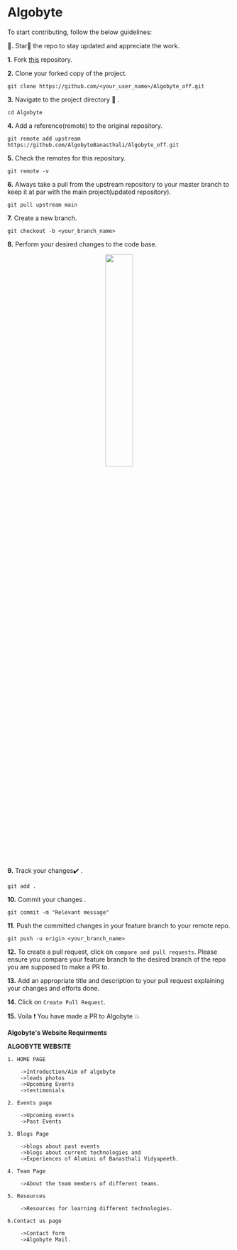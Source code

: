 # Algobyte

To start contributing, follow the below guidelines: 

**🌟.**  Star🌟 the repo to stay updated and appreciate the work.


**1.**  Fork [this](https://github.com/AlgobyteBanasthali/Algobyte_off.git) repository.

**2.**  Clone your forked copy of the project.

```
git clone https://github.com/<your_user_name>/Algobyte_off.git
```

**3.** Navigate to the project directory :file_folder: .

```
cd Algobyte
```

**4.** Add a reference(remote) to the original repository.

```
git remote add upstream https://github.com/AlgobyteBanasthali/Algobyte_off.git
```

**5.** Check the remotes for this repository.

```
git remote -v
```

**6.** Always take a pull from the upstream repository to your master branch to keep it at par with the main project(updated repository).

```
git pull upstream main
```

**7.** Create a new branch.

```
git checkout -b <your_branch_name>
```

**8.** Perform your desired changes to the code base.

<p align="center"><img width=35% src="https://media2.giphy.com/media/L1R1tvI9svkIWwpVYr/giphy.gif?cid=ecf05e47pzi2rpig0vc8pjusra8hiai1b91zgiywvbubu9vu&rid=giphy.gif"></p>

**9.** Track your changes:heavy_check_mark: .

```
git add . 
```

**10.** Commit your changes .

```
git commit -m "Relevant message"
```

**11.** Push the committed changes in your feature branch to your remote repo.

```
git push -u origin <your_branch_name>
```

**12.** To create a pull request, click on `compare and pull requests`. Please ensure you compare your feature branch to the desired branch of the repo you are supposed to make a PR to.

**13.** Add an appropriate title and description to your pull request explaining your changes and efforts done.

**14.** Click on `Create Pull Request`.

**15.** Voila :exclamation: You have made a PR to Algobyte :boom: 


**Algobyte's Website Requirments**

**ALGOBYTE WEBSITE**
         
	1. HOME PAGE

        ->Introduction/Aim of algobyte
        ->leads photos
        ->Upcoming Events
        ->testimonials

    2. Events page

        ->Upcoming events 
        ->Past Events

    3. Blogs Page 

		->blogs about past events
		->blogs about current technologies and 
		->Experiences of Alumini of Banasthali Vidyapeeth.

	4. Team Page

		->About the team members of different teams.

	5. Resources

		->Resources for learning different technologies.
		
	6.Contact us page 

		->Contact form 
		->Algobyte Mail.
